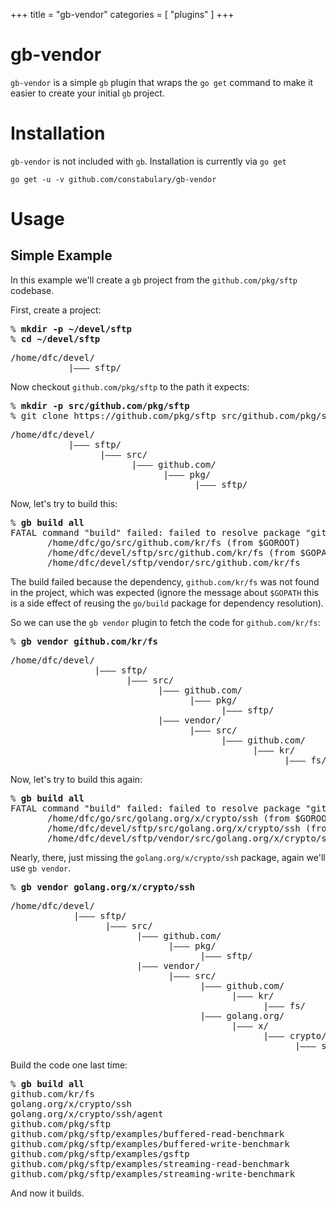 +++
title = "gb-vendor"
categories = [ "plugins" ]
+++
# gb-vendor

`gb-vendor` is a simple `gb` plugin that wraps the `go get` command to make it easier to create your initial `gb` project.

# Installation

`gb-vendor` is not included with `gb`. Installation is currently via `go get`

    go get -u -v github.com/constabulary/gb-vendor

# Usage

## Simple Example

In this example we'll create a `gb` project from the `github.com/pkg/sftp` codebase. 

First, create a project:

<pre>% <b>mkdir -p ~/devel/sftp</b>
% <b>cd ~/devel/sftp</b></pre>

<pre>
/home/dfc/devel/
           |——— sftp/
</pre>

Now checkout `github.com/pkg/sftp` to the path it expects:

<pre>% <b>mkdir -p src/github.com/pkg/sftp</b>
% git clone https://github.com/pkg/sftp src/github.com/pkg/sftp</b></pre>

<pre>
/home/dfc/devel/
           |——— sftp/
                 |——— src/
                       |——— github.com/
                             |——— pkg/
                                   |——— sftp/
</pre>

Now, let's try to build this:

<pre>% <b>gb build all</b>
FATAL command "build" failed: failed to resolve package "github.com/pkg/sftp": cannot find package "github.com/kr/fs" in any of:
       /home/dfc/go/src/github.com/kr/fs (from $GOROOT)
       /home/dfc/devel/sftp/src/github.com/kr/fs (from $GOPATH)
       /home/dfc/devel/sftp/vendor/src/github.com/kr/fs</pre>

The build failed because the dependency, `github.com/kr/fs` was not found in the project, which was expected (ignore the message about `$GOPATH` this is a side effect of reusing the `go/build` package for dependency resolution).

So we can use the `gb vendor` plugin to fetch the code for `github.com/kr/fs`:

<pre>% <b>gb vendor github.com/kr/fs</b></pre>

<pre>
/home/dfc/devel/
                |——— sftp/
                      |——— src/
                            |——— github.com/
                                  |——— pkg/
                                        |——— sftp/
                            |——— vendor/
                                  |——— src/
                                        |——— github.com/
                                              |——— kr/
                                                    |——— fs/
</pre>

Now, let's try to build this again:

<pre>% <b>gb build all</b>
FATAL command "build" failed: failed to resolve package "github.com/pkg/sftp": cannot find package "golang.org/x/crypto/ssh" in any of:
       /home/dfc/go/src/golang.org/x/crypto/ssh (from $GOROOT)
       /home/dfc/devel/sftp/src/golang.org/x/crypto/ssh (from $GOPATH)
       /home/dfc/devel/sftp/vendor/src/golang.org/x/crypto/ssh</pre>

Nearly, there, just missing the `golang.org/x/crypto/ssh` package, again we'll use `gb vendor`.

<pre>% <b>gb vendor golang.org/x/crypto/ssh</b></pre>

<pre>
/home/dfc/devel/
            |——— sftp/
                  |——— src/
                        |——— github.com/
                              |——— pkg/
                                    |——— sftp/
                        |——— vendor/
                              |——— src/
                                    |——— github.com/
                                          |——— kr/
                                                |——— fs/
                                    |——— golang.org/
                                          |——— x/
                                                |——— crypto/
                                                      |——— ssh/
</pre>

Build the code one last time:

<pre>% <b>gb build all</b>
github.com/kr/fs
golang.org/x/crypto/ssh
golang.org/x/crypto/ssh/agent
github.com/pkg/sftp
github.com/pkg/sftp/examples/buffered-read-benchmark
github.com/pkg/sftp/examples/buffered-write-benchmark
github.com/pkg/sftp/examples/gsftp
github.com/pkg/sftp/examples/streaming-read-benchmark
github.com/pkg/sftp/examples/streaming-write-benchmark</pre>

And now it builds.
